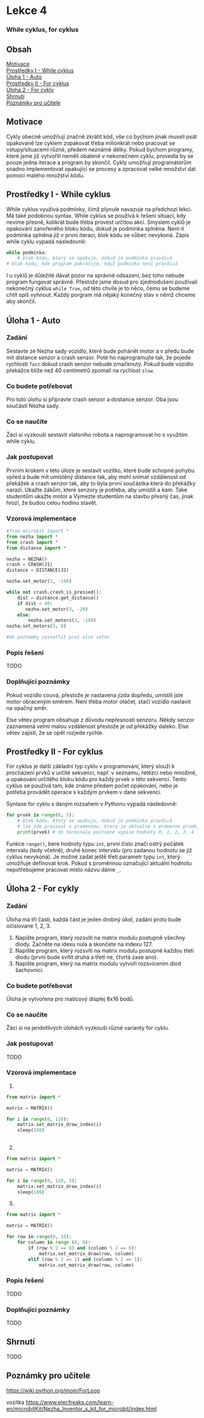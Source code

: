 # Lekce 4
### While cyklus, for cyklus

## Obsah
[Motivace](#motivace)  
[Prostředky I - While cyklus](#resources1)  
[Úloha 1 -  Auto](#assignment1)  
[Prostředky II - For cyklus](#resources2)  
[Úloha 2 - For cykly ](#assignment2)  
[Shrnutí](#conclusion)  
[Poznámky pro učitele](#pozn)  

## Motivace <a name="motivace"/>
Cykly obecně umožňují značně zkrátit kód, vše co bychom jinak museli psát opakovaně lze cyklem zopakovat třeba milionkrát nebo pracovat se vstupy/situacemi různé, předem neznámé délky. Pokud bychom programy, které jsme již vytvořili neměli obalené v nekonečném cyklu, provedla by se pouze jedna iterace a program by skončil. Cykly umožňují programátorům snadno implementovat opakující se procesy a zpracovat velké množství dat pomocí malého množství kódu.
## Prostředky I - While cyklus <a name="resources1"/>
While cyklus využívá podmínky, čímž plynule navazuje na předchozí lekci. Má také podobnou syntax. While cyklus se používá k řešení situací, kdy nevíme přesně, kolikrát bude třeba provést určitou akci. Smyslem cyklů je opakování zanořeného bloku kódu, dokud je podmínka splněna. Není-li podmínka splněna již v první iteraci, blok kódu se vůbec nevykoná.
Zápis while cyklu vypadá následovně:
```python
while podmínka:
    # blok kódu, který se opakuje, dokud je podmínka pravdivá
# blok kódu, kde program pokračuje, když podmínka není pravdivá
```
I u cyklů je důležité dávat pozor na správné odsazení, bez toho nebude program fungovat správně.
Přestože jsme dosud pro zjednodušení používali nekonečný cyklus `while True`, od této chvíle je to něco, čemu se budeme chtít spíš vyhnout. Každý porgram má nějaký konečný stav v němž chceme aby skončil.
## Úloha 1 - Auto <a name="assignment1"/>
### Zadání
Sestavte ze Nezha sady vozidlo, které bude pohánět motor a v předu bude mít distance senzor a crash senzor. Poté ho naprogramujte tak, že pojede rychlostí `fast` dokud crash senzor nebude zmačknutý. Pokud bude vozidlo překážce blíže než 40 centimetrů zpomalí na rychlost `slow`.
### Co budete potřebovat
Pro tuto úlohu si připravte crash senzor a dostance senzor. Oba jsou součástí Nezha sady.
### Co se naučíte
Žáci si vyzkouší sestavit vlatsního robota a naprogramovat ho s využitím while cyklu.
### Jak postupovat
Prvním krokem v této úloze je sestavit vozítko, které bude schopné pohybu vpřed a bude mít umístěný distance tak, aby mohl snímat vzdálenost od překážek a crash senzor tak, aby to byla první součástka která do překážky narazí. Ukažte žákům, které senzory je potřeba, aby umístili a kam. Také studentům ukažte motor a Vymezte studentům na stavbu přesný čas, jinak hrozí, že budou celou hodinu stavět.
### Vzorová implementace
```python
#from microbit import *
from nezha import *
from crash import *
from distance import *

nezha = NEZHA()
crash = CRASH(J1)
distance = DISTANCE(J2)

nezha.set_motor(3, -100)

while not crash.crash_is_pressed():
    dist = distance.get_distance()
    if dist < 40:
       nezha.set_motor(3, -20)
    else:
        nezha.set_motors(3, -100)
nezha.set_motors(3, 0)

#do poznamky vysvetlit proc else vetev
```
### Popis řešení
TODO
### Doplňující poznámky 
Pokud vozidlo couvá, přestože je nastavena jízda dopředu, umístili jste motor obraceným směrem. Není třeba motor otáčet, stačí vozidlo nastavit na opačný směr.

Else větev program obsahuje z důvodu nepřesnosti senzoru. Někdy senzor zaznamená velmi malou vzdálenost přestože je od překážky daleko. Else větev zajistí, že se opět rozjede rychle.
## Prostředky II - For cyklus <a name="resources2"/>
For cyklus je další základní typ cyklu v programování, který slouží k procházení prvků v určité sekvenci, např. v seznamu, řetězci nebo množině, a opakování určitého bloku kódu pro každý prvek v této sekvenci. Tento cyklus se používá tam, kde známe předem počet opakování, nebo je potřeba provádět operace s každým prvkem v dané sekvenci.

Syntaxe for cyklu s daným rozsahem v Pythonu vypadá následovně:
```python
for prvek in range(0, 5):
	# blok kódu, který se opakuje, dokud je podmínka pravdivá
	# lze zde pracovat s promennou, ktera je aktualne v promenne prvek, napriklad:
	print(prvek) # do terminalu postupne vypise hodnoty 0, 1, 2, 3, 4
```
Funkce `range()`, bere hodnoty typu `int`, první číslo značí ostrý počátek intervalu (tedy včetně), druhé konec intervalu (pro zadanou hodnotu se již cyklus nevykoná). Je možné zadat ještě třetí parametr typu `int`, který umožňuje definovat krok. Pokud s proměnnou označující aktuální hodnotu nepotřebujeme pracovat místo názvu dáme `_`. 
## Úloha 2 - For cykly <a name="assignment2"/>
### Zadání
Úloha má tři části, každá část je jeden drobný úkol, zadání proto bude očíslované 1, 2, 3.
1. Napište program, který rozsvítí na matrix modulu postupně všechny diody. Začněte na idexu nula a skončete na indexu 127.
2. Napište program, který rozsvítí na matrix modulu postupně každou třetí diodu (první bude svítit druhá a třetí ne, čtvrtá zase ano).
3. Napište program, který na matrix modulu vytvoří rozsvícením diod šachovnici.
### Co budete potřebovat
Úloha je vytvořena pro maticový displej 8x16 bodů.
### Co se naučíte
Žáci si na jendotlivých úlohách vyzkouší různé varianty for cyklu.
### Jak postupovat
TODO
### Vzorová implementace
1.     
```python
from matrix import *

matrix = MATRIX()

for i in range(0, 128):
    matrix.set_matrix_draw_index(i)
    sleep(100)
	
```
2. 
```python
from matrix import *

matrix = MATRIX()

for i in range(0, 128, 3):
    matrix.set_matrix_draw_index(i)
    sleep(100)
```
3. 
```python
from matrix import *

matrix = MATRIX()

for row in range(0, 16):
    for column in range (0, 8):
        if (row % 2 == 0) and (column % 2 == 0):
            matrix.set_matrix_draw(row, column)
        elif (row % 2 == 1) and (column % 2 == 1):
            matrix.set_matrix_draw(row, column)
```

### Popis řešení
TODO
### Doplňující poznámky 
TODO
## Shrnutí <a name="conclusion"/>
TODO
## Poznámky pro učitele <a name="pozn"/>
https://wiki.python.org/moin/ForLoop

vozítka https://www.elecfreaks.com/learn-en/microbitKit/Nezha_Inventor_s_kit_for_microbit/index.html

